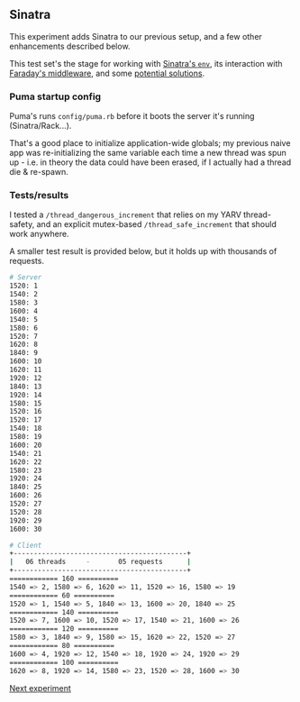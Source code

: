## Sinatra
This experiment adds Sinatra to our previous setup, and a few other enhancements described below.

This test set's the stage for working with [Sinatra's `env`](../04_sinatra_env_basic/README.md), its interaction with [Faraday's middleware](../05_sinatra_faraday/README.md), and some [potential solutions](../06_solve_sinatra_env/README.md).

### Puma startup config
Puma's runs `config/puma.rb` before it boots the server it's running (Sinatra/Rack...).

That's a good place to initialize application-wide globals; my previous naive app was re-initializing the same variable each time a new thread was spun up - i.e. in theory the data could have been erased, if I actually had a thread die & re-spawn.

### Tests/results
I tested a `/thread_dangerous_increment` that relies on my YARV thread-safety, and an explicit mutex-based `/thread_safe_increment` that should work anywhere.

A smaller test result is provided below, but it holds up with thousands of requests.
```bash
# Server
1520: 1
1540: 2
1580: 3
1600: 4
1540: 5
1580: 6
1520: 7
1620: 8
1840: 9
1600: 10
1620: 11
1920: 12
1840: 13
1920: 14
1580: 15
1520: 16
1520: 17
1540: 18
1580: 19
1600: 20
1540: 21
1620: 22
1580: 23
1920: 24
1840: 25
1600: 26
1520: 27
1520: 28
1920: 29
1600: 30
```

```bash
# Client
+-------------------------------------------+
|   06 threads     -       05 requests      |
+-------------------------------------------+
============ 160 ==========
1540 => 2, 1580 => 6, 1620 => 11, 1520 => 16, 1580 => 19
============ 60 ==========
1520 => 1, 1540 => 5, 1840 => 13, 1600 => 20, 1840 => 25
============ 140 ==========
1520 => 7, 1600 => 10, 1520 => 17, 1540 => 21, 1600 => 26
============ 120 ==========
1580 => 3, 1840 => 9, 1580 => 15, 1620 => 22, 1520 => 27
============ 80 ==========
1600 => 4, 1920 => 12, 1540 => 18, 1920 => 24, 1920 => 29
============ 100 ==========
1620 => 8, 1920 => 14, 1580 => 23, 1520 => 28, 1600 => 30
```


[Next experiment](../04_sinatra_env_basic/README.md)
